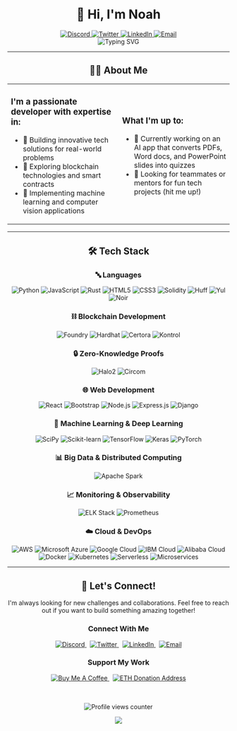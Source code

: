 # <div align="center">👋 Hi, I'm Noah</div>

<div align="center">
  
  <a href="https://discord.com">
    <img src="https://img.shields.io/badge/Discord-0xlegax-5865F2?style=for-the-badge&logo=discord&logoColor=white&logoWidth=20" alt="Discord" />
  </a>
  <a href="https://twitter.com/noah_favreau">
    <img src="https://img.shields.io/badge/Twitter-@noah__favreau-1DA1F2?style=for-the-badge&logo=twitter&logoColor=white&logoWidth=20" alt="Twitter" />
  </a>
  <a href="https://www.linkedin.com/in/noah-favreau-78a4a02a3">
    <img src="https://img.shields.io/badge/LinkedIn-Noah%20Favreau-0077B5?style=for-the-badge&logo=linkedin&logoColor=white&logoWidth=20" alt="LinkedIn" />
  </a>
  <a href="mailto:noahjamesfavreau@gmail.com">
    <img src="https://img.shields.io/badge/Email-noahjamesfavreau-D14836?style=for-the-badge&logo=gmail&logoColor=white&logoWidth=20" alt="Email" />
  </a>
  
</div>

<div align="center">
  <img src="https://readme-typing-svg.herokuapp.com?font=Fira+Code&color=58A6FF&size=24&center=true&vCenter=true&width=500&height=70&lines=Blockchain+Developer;Machine+Learning+Engineer;Full+Stack+Developer;Smart+Contract+Specialist" alt="Typing SVG" />
</div>

<hr>

## <div align="center">👨‍💻 About Me</div>

<div align="center">
  <table>
    <tr>
      <td width="50%">
        <h3>I'm a passionate developer with expertise in:</h3>
        <ul>
          <li>🚀 Building innovative tech solutions for real-world problems</li>
          <li>🔗 Exploring blockchain technologies and smart contracts</li>
          <li>🤖 Implementing machine learning and computer vision applications</li>
        </ul>
      </td>
      <td width="50%">
        <h3>What I'm up to:</h3>
        <ul>
          <li>🔭 Currently working on an AI app that converts PDFs, Word docs, and PowerPoint slides into quizzes</li>
          <li>🤝 Looking for teammates or mentors for fun tech projects (hit me up!)</li>
        </ul>
      </td>
    </tr>
  </table>
</div>

<hr>

## <div align="center">🛠️ Tech Stack</div>

### <div align="center">🔤 Languages</div>
<div align="center">
  <img src="https://img.shields.io/badge/Python-3776AB?style=for-the-badge&logo=python&logoColor=white" alt="Python" />
  <img src="https://img.shields.io/badge/JavaScript-F7DF1E?style=for-the-badge&logo=javascript&logoColor=black" alt="JavaScript" />
  <img src="https://img.shields.io/badge/Rust-000000?style=for-the-badge&logo=rust&logoColor=white" alt="Rust" />
  <img src="https://img.shields.io/badge/HTML5-E34F26?style=for-the-badge&logo=html5&logoColor=white" alt="HTML5" />
  <img src="https://img.shields.io/badge/CSS3-1572B6?style=for-the-badge&logo=css3&logoColor=white" alt="CSS3" />
  <img src="https://img.shields.io/badge/Solidity-363636?style=for-the-badge&logo=solidity&logoColor=white" alt="Solidity" />
  <img src="https://img.shields.io/badge/Huff-494949?style=for-the-badge&logo=ethereum&logoColor=white" alt="Huff" />
  <img src="https://img.shields.io/badge/Yul-272727?style=for-the-badge&logo=ethereum&logoColor=white" alt="Yul" />
  <img src="https://img.shields.io/badge/Noir-333333?style=for-the-badge&logoColor=white" alt="Noir" />
</div>

### <div align="center">⛓️ Blockchain Development</div>
<div align="center">
  <img src="https://img.shields.io/badge/Foundry-EF3A3A?style=for-the-badge&logo=ethereum&logoColor=white" alt="Foundry" />
  <img src="https://img.shields.io/badge/Hardhat-F3C614?style=for-the-badge&logo=ethereum&logoColor=black" alt="Hardhat" />
  <img src="https://img.shields.io/badge/Certora-000000?style=for-the-badge&logo=ethereum&logoColor=white" alt="Certora" />
  <img src="https://img.shields.io/badge/Kontrol-333333?style=for-the-badge&logo=ethereum&logoColor=white" alt="Kontrol" />
</div>

### <div align="center">🔒 Zero-Knowledge Proofs</div>
<div align="center">
  <img src="https://img.shields.io/badge/Halo2-222222?style=for-the-badge&logo=rust&logoColor=white" alt="Halo2" />
  <img src="https://img.shields.io/badge/Circom-0066FF?style=for-the-badge&logo=rust&logoColor=white" alt="Circom" />
</div>

### <div align="center">🌐 Web Development</div>
<div align="center">
  <img src="https://img.shields.io/badge/React-61DAFB?style=for-the-badge&logo=react&logoColor=black" alt="React" />
  <img src="https://img.shields.io/badge/Bootstrap-7952B3?style=for-the-badge&logo=bootstrap&logoColor=white" alt="Bootstrap" />
  <img src="https://img.shields.io/badge/Node.js-339933?style=for-the-badge&logo=node.js&logoColor=white" alt="Node.js" />
  <img src="https://img.shields.io/badge/Express.js-000000?style=for-the-badge&logo=express&logoColor=white" alt="Express.js" />
  <img src="https://img.shields.io/badge/Django-092E20?style=for-the-badge&logo=django&logoColor=white" alt="Django" />
</div>

### <div align="center">🧠 Machine Learning & Deep Learning</div>
<div align="center">
  <img src="https://img.shields.io/badge/SciPy-8CAAE6?style=for-the-badge&logo=scipy&logoColor=white" alt="SciPy" />
  <img src="https://img.shields.io/badge/Scikit--learn-F7931E?style=for-the-badge&logo=scikit-learn&logoColor=white" alt="Scikit-learn" />
  <img src="https://img.shields.io/badge/TensorFlow-FF6F00?style=for-the-badge&logo=tensorflow&logoColor=white" alt="TensorFlow" />
  <img src="https://img.shields.io/badge/Keras-D00000?style=for-the-badge&logo=keras&logoColor=white" alt="Keras" />
  <img src="https://img.shields.io/badge/PyTorch-EE4C2C?style=for-the-badge&logo=pytorch&logoColor=white" alt="PyTorch" />
</div>

### <div align="center">📊 Big Data & Distributed Computing</div>
<div align="center">
  <img src="https://img.shields.io/badge/Apache_Spark-E25A1C?style=for-the-badge&logo=apache-spark&logoColor=white" alt="Apache Spark" />
</div>

### <div align="center">📈 Monitoring & Observability</div>
<div align="center">
  <img src="https://img.shields.io/badge/ELK_Stack-005571?style=for-the-badge&logo=elastic&logoColor=white" alt="ELK Stack" />
  <img src="https://img.shields.io/badge/Prometheus-E6522C?style=for-the-badge&logo=prometheus&logoColor=white" alt="Prometheus" />
</div>

### <div align="center">☁️ Cloud & DevOps</div>
<div align="center">
  <img src="https://img.shields.io/badge/AWS-232F3E?style=for-the-badge&logo=amazon-aws&logoColor=white" alt="AWS" />
  <img src="https://img.shields.io/badge/Azure-0078D4?style=for-the-badge&logo=microsoft-azure&logoColor=white" alt="Microsoft Azure" />
  <img src="https://img.shields.io/badge/Google_Cloud-4285F4?style=for-the-badge&logo=google-cloud&logoColor=white" alt="Google Cloud" />
  <img src="https://img.shields.io/badge/IBM_Cloud-121F3D?style=for-the-badge&logo=ibm&logoColor=white" alt="IBM Cloud" />
  <img src="https://img.shields.io/badge/Alibaba_Cloud-FF6A00?style=for-the-badge&logo=alibaba-cloud&logoColor=white" alt="Alibaba Cloud" />
  <img src="https://img.shields.io/badge/Docker-2496ED?style=for-the-badge&logo=docker&logoColor=white" alt="Docker" />
  <img src="https://img.shields.io/badge/Kubernetes-326CE5?style=for-the-badge&logo=kubernetes&logoColor=white" alt="Kubernetes" />
  <img src="https://img.shields.io/badge/Serverless-FD5750?style=for-the-badge&logo=serverless&logoColor=white" alt="Serverless" />
  <img src="https://img.shields.io/badge/Microservices-FF6B6B?style=for-the-badge&logo=moleculer&logoColor=white" alt="Microservices" />
</div>

<hr>

## <div align="center">🤝 Let's Connect!</div>

<div align="center">
  <p>I'm always looking for new challenges and collaborations. Feel free to reach out if you want to build something amazing together!</p>
</div>

<div align="center">
  <h3>Connect With Me</h3>
  <a href="https://discord.com">
    <img src="https://img.shields.io/badge/Discord-0xlegax-5865F2?style=for-the-badge&logo=discord&logoColor=white" alt="Discord" />
  </a>
  &nbsp;
  <a href="https://twitter.com/noah_favreau">
    <img src="https://img.shields.io/badge/Twitter-@noah__favreau-1DA1F2?style=for-the-badge&logo=twitter&logoColor=white" alt="Twitter" />
  </a>
  &nbsp;
  <a href="https://www.linkedin.com/in/noah-favreau-78a4a02a3">
    <img src="https://img.shields.io/badge/LinkedIn-Noah%20Favreau-0077B5?style=for-the-badge&logo=linkedin&logoColor=white" alt="LinkedIn" />
  </a>
  &nbsp;
  <a href="mailto:noahjamesfavreau@gmail.com">
    <img src="https://img.shields.io/badge/Email-noahjamesfavreau-D14836?style=for-the-badge&logo=gmail&logoColor=white" alt="Email" />
  </a>
  
  <h3>Support My Work</h3>
  <a href="(https://buymeacoffee.com/noahfavreau)">
    <img src="https://img.shields.io/badge/Buy%20Me%20a%20Coffee-ffdd00?style=for-the-badge&logo=buy-me-a-coffee&logoColor=black" alt="Buy Me A Coffee" />
  </a>
  &nbsp;
  <a href="https://etherscan.io/address/0x1053C9c0FBD7ebBAa14b67f7C6869A5067c5f0B6">
    <img src="https://img.shields.io/badge/ETH-0x1053C9c0FBD7ebBAa14b67f7C6869A5067c5f0B6-1C1C1C?style=for-the-badge&logo=ethereum&logoColor=8A92B2" alt="ETH Donation Address" />
  </a>
  
  <br><br>
  <img src="https://komarev.com/ghpvc/?username=0xlegax&style=for-the-badge&color=blue" alt="Profile views counter"/>
</div>

<!-- Footer -->
<div align="center">
  <img src="https://capsule-render.vercel.app/api?type=waving&color=gradient&height=120&section=footer&fontSize=90" />
</div>
